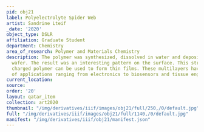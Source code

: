 ```yaml
---
pid: obj21
label: Polyelectrolyte Spider Web
artist: Sandrine Lteif
_date: '2020'
object_type: DSLR
affiliation: Graduate Student
department: Chemistry
area_of_research: Polymer and Materials Chemistry
description: The polymer was synthesized, dissolved in water and deposited on a silicon
  wafer. The result was an interesting pattern on the surface. This strong positively
  charged polymer can be used to form thin films. These multilayers have a wide range
  of applications ranging from electronics to biosensors and tissue engineering.
current_location: 
source: 
order: '20'
layout: qatar_item
collection: art2020
thumbnail: "/img/derivatives/iiif/images/obj21/full/250,/0/default.jpg"
full: "/img/derivatives/iiif/images/obj21/full/1140,/0/default.jpg"
manifest: "/img/derivatives/iiif/obj21/manifest.json"
---
```

